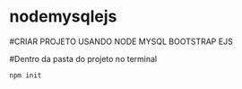 # nodemysqlejs

#CRIAR PROJETO USANDO NODE MYSQL BOOTSTRAP EJS

#Dentro da pasta do projeto no terminal
<code>  
npm init    
</code>
